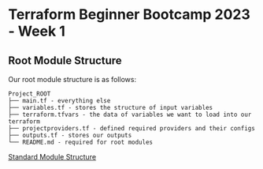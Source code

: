 # Terraform Beginner Bootcamp 2023 - Week 1

## Root Module Structure 

Our root module structure is as follows:

```
Project_ROOT
├── main.tf - everything else
├── variables.tf - stores the structure of input variables
├── terraform.tfvars - the data of variables we want to load into our terraform 
├── projectproviders.tf - defined required providers and their configs 
├── outputs.tf - stores our outputs
└── README.md - required for root modules
```
  
[Standard Module Structure](https://developer.hashicorp.com/terraform/language/modules/develop/structure)


